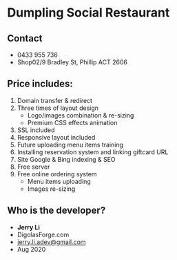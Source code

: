 # Dumpling Social Restaurant

## Contact

- 0433 955 736
- Shop02/9 Bradley St, Phillip ACT 2606

## Price includes:

1. Domain transfer & redirect
2. Three times of layout design
   * Logo/images combination & re-sizing
   * Premium CSS effects animation
3. SSL included
4. Responsive layout included
5. Future uploading menu items training
6. Installing reservation system and linking giftcard URL
7. Site Google & Bing indexing & SEO
8. Free server
9. Free online ordering system
   * Menu items uploading
   * Images re-sizing

## Who is the developer?

- **Jerry Li**
- DigolasForge.com
- jerry.li.adev@gmail.com
- Aug 2020